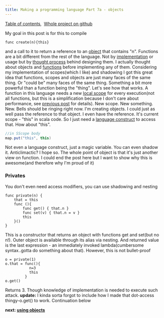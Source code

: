 ```yaml
---
title: Making a programming language Part 7a - objects
---
```


[Table of contents](/posts/2012-08-29-creating-a-language-1.html), 
[Whole project on github](https://github.com/edofic/scrat-lang)

My goal in this post is for this to compile

    func create(n){this}

and a call to it to return a reference to an
[object](http://en.wikipedia.org/wiki/Object_%28computer_science%29 "Object (computer science)")
that contains "n". Functions are a bit different from the rest of the
language. Not by
[implementation](http://en.wikipedia.org/wiki/Implementation "Implementation")
or usage but by [thought
process](http://en.wikipedia.org/wiki/Thought "Thought") behind
designing them. I actually thought about objects and
[functions](http://en.wikipedia.org/wiki/Function_%28mathematics%29 "Function (mathematics)")
before implementing any of them. Considering my implementation of
scopes(which I like) and shadowing I got this great idea that functions,
scopes and objects are just many faces of the same thing. Or "could be"
many faces of the same thing. Something a bit more powerful than a
function being the "thing". Let's see how that works. A function in this
language needs a new [local
scope](http://en.wikipedia.org/wiki/Local_variable "Local variable") for
every execution(not all functions, but this is a simplification because
I don't care about performance, see [previous
post](/posts/2012-09-25-creating-a-language-6.html)
for details). New scope. New something. New. Bells should be ringing
right now. I'm creating objects. I could just as well pass the reference
to that object. I even have the reference. It's current scope - "this"
in scala code. So I just need a [language
construct](http://en.wikipedia.org/wiki/Language_construct "Language construct")
to access that. How about "this".
```scala
//in SScope body
map.put("this", this)
```

Not even a language construct, just a magic variable. You can even
shadow it. Anticlimactic? I hope so. The whole point of object is that
it's just another view on function. I could end the post here but I want
to show why this is awesome(and therefore why I'm proud of it)

### Privates

You don't even need access modifiers, you can use shadowing and nesting

    func private(n) {
        that = this
        func (){
            func get() { that.n }
            func set(v) { that.n = v }
            this
        }()
    }

This is a constructor that returns an object with functions get and
set(but no n!). Outer object is available through its alias via nesting.
And returned value is the last expression - an immediately invoked
lambda(cumbersome syntax..gotta do something about that). However, this
is not bullet-proof

    o = private(1)
    o.that = func(){
               n=3
               this
             }
    o.get()

Returns 3. Though knowledge of implementation is needed to execute such
attack. **update:** I kinda sorta forgot to include how I made that
dot-access thingy-o.get() to work. Continuation below

**next: [using objects](/posts/2012-10-08-creating-a-language-7b.html)**
